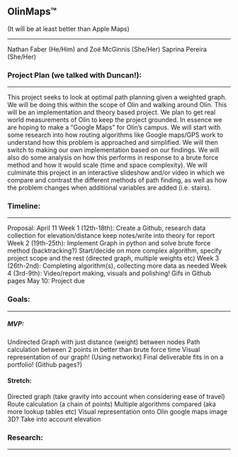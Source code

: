 ## OlinMaps™ 
(It will be at least better than Apple Maps)
___
Nathan Faber (He/Him) and Zoë McGinnis (She/Her) Saprina Pereira (She/Her)

### Project Plan (we talked with Duncan!):
___
This project seeks to look at optimal path planning given a weighted graph. We will be doing this within the scope of Olin and walking around Olin. This will be an implementation and theory based project. We plan to get real world measurements of Olin to keep the project grounded. In essence we are hoping to make a “Google Maps” for Olin’s campus. We will start with some research into how routing algorithms like Google maps/GPS work to understand how this problem is approached and simplified.
We will then switch to making our own implementation based on our findings. We will also do some analysis on how this performs in response to a brute force method and how it would scale (time and space complexity).
We will culminate this project in an interactive slideshow and/or video in which we compare and contrast the different methods of path finding, as well as how the problem changes when additional variables are added (i.e. stairs).

### Timeline:
___
Proposal: April 11
Week 1 (12th-18th): Create a Github, research data collection for elevation/distance keep notes/write into theory for report
Week 2 (19th-25th): Implement Graph in python and solve brute force method (backtracking?) Start/decide on more complex algorithm, specify project scope and the rest (directed graph, multiple weights etc)
Week 3 (26th-2nd): Completing algorithm(s), collecting more data as needed
Week 4 (3rd-9th): Video/report making, visuals and polishing! Gifs in Github pages
May 10: Project due

### Goals:
___
##### MVP:
Undirected Graph with just distance (weight) between nodes
Path calculation between 2 points in better than brute force time
Visual representation of our graph! (Using networkx)
Final deliverable fits in on a portfolio! (Github pages?)

#### Stretch:
Directed graph (take gravity into account when considering ease of travel)
Route calculation (a chain of points)
Multiple algorithms compared (aka more lookup tables etc)
Visual representation onto Olin google maps image
3D? Take into account elevation

### Research:
___
